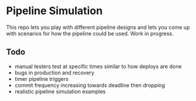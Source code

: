 Pipeline Simulation
===================

This repo lets you play with different pipeline designs and lets you come up with scenarios 
for how the pipeline could be used. Work in progress.


Todo
----
- manual testers test at specific times similar to how deploys are done
- bugs in production and recovery
- timer pipeline triggers
- commit frequency increasing towards deadline then dropping
- realistic pipeline simulation examples
